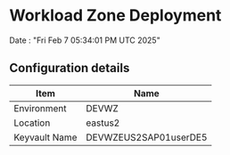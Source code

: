 # Workload Zone Deployment #

Date : "Fri Feb  7 05:34:01 PM UTC 2025"

## Configuration details ##

| Item                    | Name                 |
| ----------------------- | -------------------- |
| Environment             | DEVWZ         |
| Location                | eastus2              |
| Keyvault Name           | DEVWZEUS2SAP01userDE5  |

